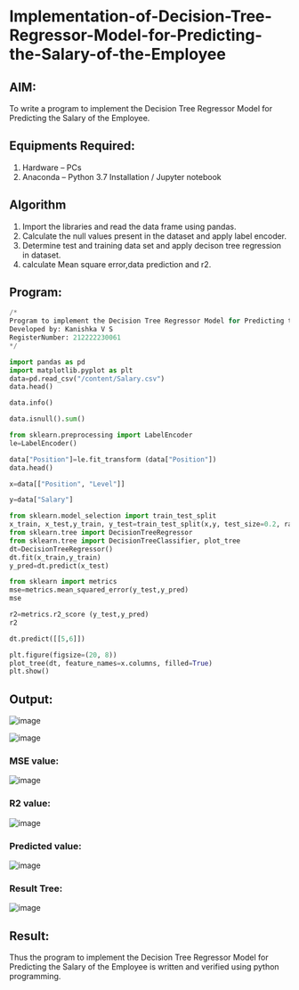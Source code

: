# Implementation-of-Decision-Tree-Regressor-Model-for-Predicting-the-Salary-of-the-Employee

## AIM:
To write a program to implement the Decision Tree Regressor Model for Predicting the Salary of the Employee.

## Equipments Required:
1. Hardware – PCs
2. Anaconda – Python 3.7 Installation / Jupyter notebook

## Algorithm
1. Import the libraries and read the data frame using pandas.
2. Calculate the null values present in the dataset and apply label encoder.
3. Determine test and training data set and apply decison tree regression in dataset.
4. calculate Mean square error,data prediction and r2.

## Program:
```py
/*
Program to implement the Decision Tree Regressor Model for Predicting the Salary of the Employee.
Developed by: Kanishka V S
RegisterNumber: 212222230061
*/
```
```py
import pandas as pd
import matplotlib.pyplot as plt
data=pd.read_csv("/content/Salary.csv")
data.head()

data.info()

data.isnull().sum()

from sklearn.preprocessing import LabelEncoder
le=LabelEncoder()

data["Position"]=le.fit_transform (data["Position"])
data.head()

x=data[["Position", "Level"]]

y=data["Salary"]

from sklearn.model_selection import train_test_split
x_train, x_test,y_train, y_test=train_test_split(x,y, test_size=0.2, random_state=2)
from sklearn.tree import DecisionTreeRegressor
from sklearn.tree import DecisionTreeClassifier, plot_tree
dt=DecisionTreeRegressor()
dt.fit(x_train,y_train)
y_pred=dt.predict(x_test)

from sklearn import metrics
mse=metrics.mean_squared_error(y_test,y_pred)
mse

r2=metrics.r2_score (y_test,y_pred)
r2

dt.predict([[5,6]])

plt.figure(figsize=(20, 8))
plot_tree(dt, feature_names=x.columns, filled=True)
plt.show()

```
## Output:
![image](https://github.com/kanishka2305/Implementation-of-Decision-Tree-Regressor-Model-for-Predicting-the-Salary-of-the-Employee/assets/113497357/3d43951f-b697-4240-9da9-a5c1d9ff87e1)

![image](https://github.com/kanishka2305/Implementation-of-Decision-Tree-Regressor-Model-for-Predicting-the-Salary-of-the-Employee/assets/113497357/b672a667-ad91-40d0-b286-cef0a1371925)

### MSE value:
![image](https://github.com/kanishka2305/Implementation-of-Decision-Tree-Regressor-Model-for-Predicting-the-Salary-of-the-Employee/assets/113497357/2a58bbd9-09f3-4f36-9fb4-a5b1dad57c40)

### R2 value:
![image](https://github.com/kanishka2305/Implementation-of-Decision-Tree-Regressor-Model-for-Predicting-the-Salary-of-the-Employee/assets/113497357/720a33c9-08f2-47cb-8e55-2285af1fae3a)

### Predicted value:
![image](https://github.com/kanishka2305/Implementation-of-Decision-Tree-Regressor-Model-for-Predicting-the-Salary-of-the-Employee/assets/113497357/9fef1550-01ff-41f1-9b3d-cb0aca44be23)

### Result Tree:
![image](https://github.com/kanishka2305/Implementation-of-Decision-Tree-Regressor-Model-for-Predicting-the-Salary-of-the-Employee/assets/113497357/cf30c1b7-44f8-44ba-99a1-e87619af29fd)


## Result:
Thus the program to implement the Decision Tree Regressor Model for Predicting the Salary of the Employee is written and verified using python programming.
